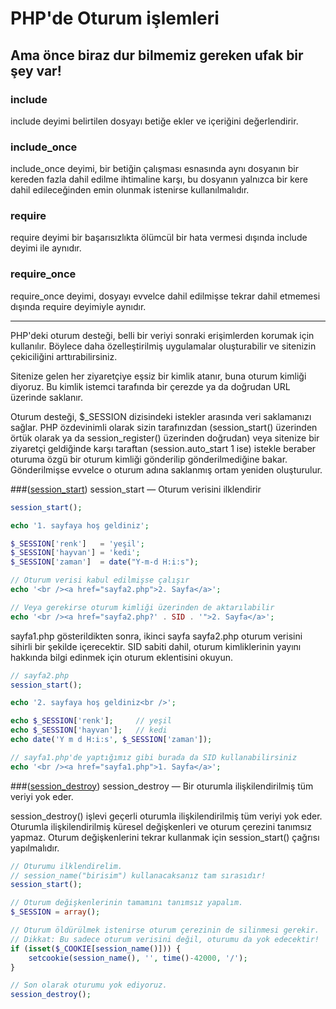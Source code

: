 # PHP'de Oturum işlemleri

## Ama önce biraz dur bilmemiz gereken ufak bir şey var!
### include
include deyimi belirtilen dosyayı betiğe ekler ve içeriğini değerlendirir.

### include_once
include_once deyimi, bir betiğin çalışması esnasında aynı dosyanın bir kereden fazla dahil edilme ihtimaline karşı, bu dosyanın yalnızca bir kere dahil edileceğinden emin olunmak istenirse kullanılmalıdır.

### require
require deyimi bir başarısızlıkta ölümcül bir hata vermesi dışında include deyimi ile aynıdır.

### require_once
require_once deyimi, dosyayı evvelce dahil edilmişse tekrar dahil etmemesi dışında require deyimiyle aynıdır.

<hr>

PHP'deki oturum desteği, belli bir veriyi sonraki erişimlerden korumak için kullanılır. Böylece daha özelleştirilmiş uygulamalar oluşturabilir ve sitenizin çekiciliğini arttırabilirsiniz.

Sitenize gelen her ziyaretçiye eşsiz bir kimlik atanır, buna oturum kimliği diyoruz. Bu kimlik istemci tarafında bir çerezde ya da doğrudan URL üzerinde saklanır.

Oturum desteği, $_SESSION dizisindeki istekler arasında veri saklamanızı sağlar. PHP özdevinimli olarak sizin tarafınızdan (session_start() üzerinden örtük olarak ya da session_register() üzerinden doğrudan) veya sitenize bir ziyaretçi geldiğinde karşı taraftan (session.auto_start 1 ise) istekle beraber oturuma özgü bir oturum kimliği gönderilip gönderilmediğine bakar. Gönderilmişse evvelce o oturum adına saklanmış ortam yeniden oluşturulur.


###([session_start](https://www.php.net/manual/tr/function.session-start.php))
session_start — Oturum verisini ilklendirir

```php
session_start();

echo '1. sayfaya hoş geldiniz';

$_SESSION['renk']   = 'yeşil';
$_SESSION['hayvan'] = 'kedi';
$_SESSION['zaman']  = date("Y-m-d H:i:s");

// Oturum verisi kabul edilmişse çalışır
echo '<br /><a href="sayfa2.php">2. Sayfa</a>';

// Veya gerekirse oturum kimliği üzerinden de aktarılabilir
echo '<br /><a href="sayfa2.php?' . SID . '">2. Sayfa</a>';
```

sayfa1.php gösterildikten sonra, ikinci sayfa sayfa2.php oturum verisini sihirli bir şekilde içerecektir. SID sabiti dahil, oturum kimliklerinin yayını hakkında bilgi edinmek için oturum eklentisini okuyun. 

```php
// sayfa2.php
session_start();

echo '2. sayfaya hoş geldiniz<br />';

echo $_SESSION['renk'];     // yeşil
echo $_SESSION['hayvan'];   // kedi
echo date('Y m d H:i:s', $_SESSION['zaman']);

// sayfa1.php'de yaptığımız gibi burada da SID kullanabilirsiniz
echo '<br /><a href="sayfa1.php">1. Sayfa</a>';
```



###([session_destroy](https://www.php.net/session-destroy))
session_destroy — Bir oturumla ilişkilendirilmiş tüm veriyi yok eder.

session_destroy() işlevi geçerli oturumla ilişkilendirilmiş tüm veriyi yok eder. Oturumla ilişkilendirilmiş küresel değişkenleri ve oturum çerezini tanımsız yapmaz. Oturum değişkenlerini tekrar kullanmak için session_start() çağrısı yapılmalıdır.

```php
// Oturumu ilklendirelim.
// session_name("birisim") kullanacaksanız tam sırasıdır!
session_start();

// Oturum değişkenlerinin tamamını tanımsız yapalım.
$_SESSION = array();

// Oturum öldürülmek istenirse oturum çerezinin de silinmesi gerekir.
// Dikkat: Bu sadece oturum verisini değil, oturumu da yok edecektir!
if (isset($_COOKIE[session_name()])) {
    setcookie(session_name(), '', time()-42000, '/');
}

// Son olarak oturumu yok ediyoruz.
session_destroy();
```

